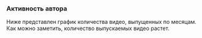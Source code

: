 ### Активность автора

Ниже представлен график количества видео, выпущенных по месяцам. Как можно заметить, количество выпускаемых видео растет.